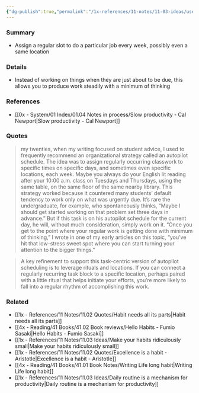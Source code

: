 ```yaml
---
{"dg-publish":true,"permalink":"/1x-references/11-notes/11-03-ideas/use-an-autopilot-schedule-to-work-steadily-over-a-long-period-of-time/","title":"Use an autopilot schedule to work steadily over a long period of time","created":"2025-02-24T20:39:13.074+03:00","updated":"2025-02-24T21:10:00.769+03:00"}
---
```



### Summary
- Assign a regular slot to do a particular job every week, possibly even a same location

### Details
- Instead of working on things when they are just about to be due, this allows you to produce work steadily with a minimum of thinking

### References
- [[0x - System/01 Index/01.04 Notes in process/Slow productivity - Cal Newport\|Slow productivity - Cal Newport]]

### Quotes
> my twenties, when my writing focused on student advice, I used to frequently recommend an organizational strategy called an autopilot schedule. The idea was to assign regularly occurring classwork to specific times on specific days, and sometimes even specific locations, each week. Maybe you always do your English lit reading after your 10:00 a.m. class on Tuesdays and Thursdays, using the same table, on the same floor of the same nearby library. This strategy worked because it countered many students’ default tendency to work only on what was urgently due. It’s rare the undergraduate, for example, who spontaneously thinks, “Maybe I should get started working on that problem set three days in advance.” But if this task is on his autopilot schedule for the current day, he will, without much consideration, simply work on it. “Once you get to the point where your regular work is getting done with minimum of thinking,” I wrote in one of my early articles on this topic, “you’ve hit that low-stress sweet spot where you can start turning your attention to the bigger things.”

> A key refinement to support this task-centric version of autopilot scheduling is to leverage rituals and locations. If you can connect a regularly recurring task block to a specific location, perhaps paired with a little ritual that helps initiate your efforts, you’re more likely to fall into a regular rhythm of accomplishing this work.


### Related
- [[1x - References/11 Notes/11.02 Quotes/Habit needs all its parts\|Habit needs all its parts]]
- [[4x - Reading/41 Books/41.02 Book reviews/Hello Habits - Fumio Sasaki\|Hello Habits - Fumio Sasaki]]
- [[1x - References/11 Notes/11.03 Ideas/Make your habits ridiculously small\|Make your habits ridiculously small]]
- [[1x - References/11 Notes/11.02 Quotes/Excellence is a habit - Aristotle\|Excellence is a habit - Aristotle]]
- [[4x - Reading/41 Books/41.01 Book Notes/Writing Life long habit\|Writing Life long habit]]
- [[1x - References/11 Notes/11.03 Ideas/Daily routine is a mechanism for productivity\|Daily routine is a mechanism for productivity]]
